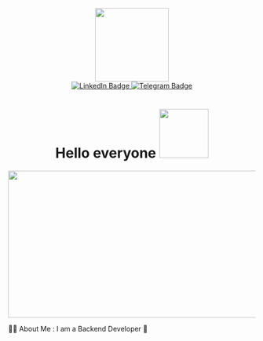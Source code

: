 <div id="header" align="center">
  <img src="https://media.giphy.com/media/v1.Y2lkPTc5MGI3NjExNjA0NmIwNDh6dHp6ejg3N3NxbWFxZWp3eDhxeDdqeWQzZDFsMXIybCZlcD12MV9pbnRlcm5hbF9naWZfYnlfaWQmY3Q9Zw/nFLW7PNGgN3lI68rdv/giphy.gif" width="150"/>
</div>
<div id="badges" align="center">
  <a href="your-linkedin-URL">
    <img src="https://img.shields.io/badge/LinkedIn-blue?style=for-the-badge&logo=linkedin&logoColor=white" alt="LinkedIn Badge"/>
  </a>
  <a href="https://t.me/samsepuel">
    <img src="https://img.shields.io/badge/Telegram-blue?style=for-the-badge&logo=telegram&logoColor=white" alt="Telegram Badge"/> 
  </a>
</div>
<h1  align="center">
Hello everyone
 <img src="https://media4.giphy.com/media/3kRa3yvntxlFm/200w.webp?cid=ecf05e474zx4at92whae1m4lqj9znqxr55bjtv2usaupe4sw&ep=v1_gifs_search&rid=200w.webp&ct=g" width="100px"/>
</h1>
<div align="center">
  <img src="https://media.giphy.com/media/v1.Y2lkPTc5MGI3NjExeHRwazVhZTRlbTRrM2cxZjhjMWV5Y28xajd3anpuZmZtZmNoNHUwMSZlcD12MV9pbnRlcm5hbF9naWZfYnlfaWQmY3Q9Zw/cst5AXzPxRLyIwMNsV/giphy.gif" width="600" height="300"/>
</div>

👩‍💻  About Me :
I am a Backend Developer :eyes:
<!--
**Sams3pu31/Sams3pu31** is a ✨ _special_ ✨ repository because its `README.md` (this file) appears on your GitHub profile.

Here are some ideas to get you started:

- 🔭 I’m currently working on ...
- 🌱 I’m currently learning ...
- 👯 I’m looking to collaborate on ...
- 🤔 I’m looking for help with ...
- 💬 Ask me about ...
- 📫 How to reach me: ...
- 😄 Pronouns: ...
- ⚡ Fun fact: ...
-->
